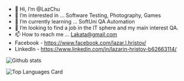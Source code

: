 - 👋 Hi, I’m @LazChu
- 👀 I’m interested in ... Software Testing, Photography, Games
- 🌱 I’m currently learning ... SoftUni QA Automation 
- 💞️ I’m looking to find a job in the IT sphere and my main interest QA.
- 📫 How to reach me ... Lakata@gmail.com 
- Facebook - https://www.facebook.com/lazar.l.hristov/
- LinkedIn - https://www.linkedin.com/in/lazarin-hristov-b62663114/

<!---
LazChu/LazChu is a ✨ special ✨ repository because its `README.md` (this file) appears on your GitHub profile.
You can click the Preview link to take a look at your changes.
--->



![Github stats](https://github-readme-stats.vercel.app/api?username=LazChu&theme=highcontrast&show_icons=true&count_private=true)


![Top Languages Card](https://github-readme-stats.vercel.app/api/top-langs/?username=LazChu)
